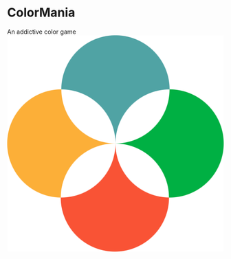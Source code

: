 # ColorMania
An addictive color game
![icon](https://github.com/yoursamlan/ColorMania/blob/main/icon.png?width=100px)
